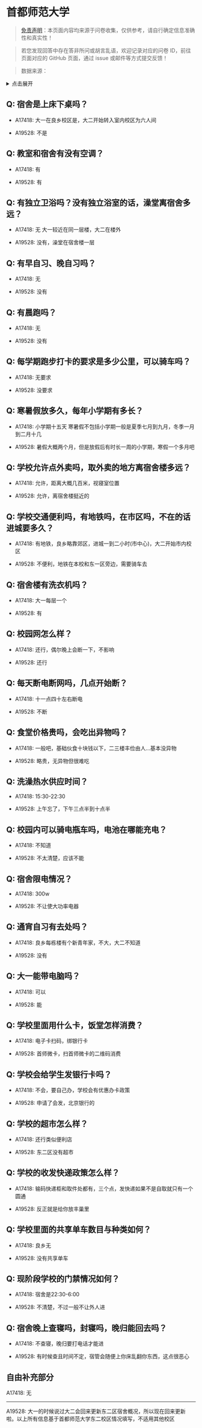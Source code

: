 # 首都师范大学

> [免责声明](https://colleges.chat/#_3)：本页面内容均来源于问卷收集，仅供参考，请自行确定信息准确性和真实性！

> 若您发现回答中存在答非所问或胡言乱语，欢迎记录对应的问卷 ID，前往页面对应的 GitHub 页面，通过 issue 或邮件等方式提交反馈！

> 数据来源：

<details><summary>点击展开</summary>
<ul>
<li>A17418: 匿名 (2023 年 06 月)</li>
<li>A19528: 匿名 (2023 年 06 月)</li>
</ul>
</details>

## Q: 宿舍是上床下桌吗？

- A17418: 大一在良乡校区是，大二开始转入室内校区为六人间

- A19528: 不是

## Q: 教室和宿舍有没有空调？

- A17418: 有

- A19528: 有

## Q: 有独立卫浴吗？没有独立浴室的话，澡堂离宿舍多远？

- A17418: 无 大一较近在同一层楼，大二在楼外

- A19528: 没有，澡堂在宿舍楼一层

## Q: 有早自习、晚自习吗？

- A17418: 无

- A19528: 没有

## Q: 有晨跑吗？

- A17418: 无

- A19528: 没有

## Q: 每学期跑步打卡的要求是多少公里，可以骑车吗？

- A17418: 无要求

- A19528: 没要求

## Q: 寒暑假放多久，每年小学期有多长？

- A17418: 小学期十五天 寒暑假不包括小学期一般是夏季七月到九月，冬季一月到二月十几

- A19528: 暑假大概两个月，但是放假后有时长一周的小学期，寒假一个多月吧

## Q: 学校允许点外卖吗，取外卖的地方离宿舍楼多远？

- A17418: 允许，距离大概几百米，视寝室位置

- A19528: 允许，离宿舍楼挺近的

## Q: 学校交通便利吗，有地铁吗，在市区吗，不在的话进城要多久？

- A17418: 有地铁，良乡略靠郊区，进城一到二小时(市中心)，大二开始市内校区

- A19528: 不便利，地铁在本校和东一区旁边，需要骑车去

## Q: 宿舍楼有洗衣机吗？

- A17418: 大一每层一个

- A19528: 有

## Q: 校园网怎么样？

- A17418: 还行，偶尔晚上会断一下，不影响

- A19528: 还行

## Q: 每天断电断网吗，几点开始断？

- A17418: 十一点四十左右断电

- A19528: 不断

## Q: 食堂价格贵吗，会吃出异物吗？

- A17418: 一般吧，基础伙食十块钱以下，二三楼丰俭由人...基本没异物

- A19528: 略贵，无异物但很难吃

## Q: 洗澡热水供应时间？

- A17418: 15:30-22:30

- A19528: 上午忘了，下午三点半到十点半

## Q: 校园内可以骑电瓶车吗，电池在哪能充电？

- A17418: 不知道

- A19528: 不太清楚，应该不能

## Q: 宿舍限电情况？

- A17418: 300w

- A19528: 不让使大功率电器

## Q: 通宵自习有去处吗？

- A17418: 良乡每栋楼有个新青年家，不大，大二不知道

- A19528: 没有

## Q: 大一能带电脑吗？

- A17418: 可以

- A19528: 能

## Q: 学校里面用什么卡，饭堂怎样消费？

- A17418: 电子卡扫码，绑银行卡

- A19528: 首师微卡，扫首师微卡的二维码消费

## Q: 学校会给学生发银行卡吗？

- A17418: 不会，要自己办，学校会有优惠办卡政策

- A19528: 申请了会发，北京银行的

## Q: 学校的超市怎么样？

- A17418: 还行类似便利店

- A19528: 东二区没有超市

## Q: 学校的收发快递政策怎么样？

- A17418: 输码快递柜和取件处都有，三个点，发快递如果不是自取就只有一个圆通

- A19528: 反正就是给你放丰巢里

## Q: 学校里面的共享单车数目与种类如何？

- A17418: 良乡无

- A19528: 没有共享单车

## Q: 现阶段学校的门禁情况如何？

- A17418: 宿舍是22:30-6:00

- A19528: 不清楚，不过一般不让外人进

## Q: 宿舍晚上查寝吗，封寝吗，晚归能回去吗？

- A17418: 不查寝，晚归要打电话才能进

- A19528: 有时候查且时间不定，宿管会随便上你床乱翻你东西，这点很恶心

## 自由补充部分

A17418: 无

***

A19528: 大一的时候说过大二会回来更新东二区宿舍概况，所以现在回来更新啦。以上所有信息基于首都师范大学东二校区情况填写，不适用其他校区
